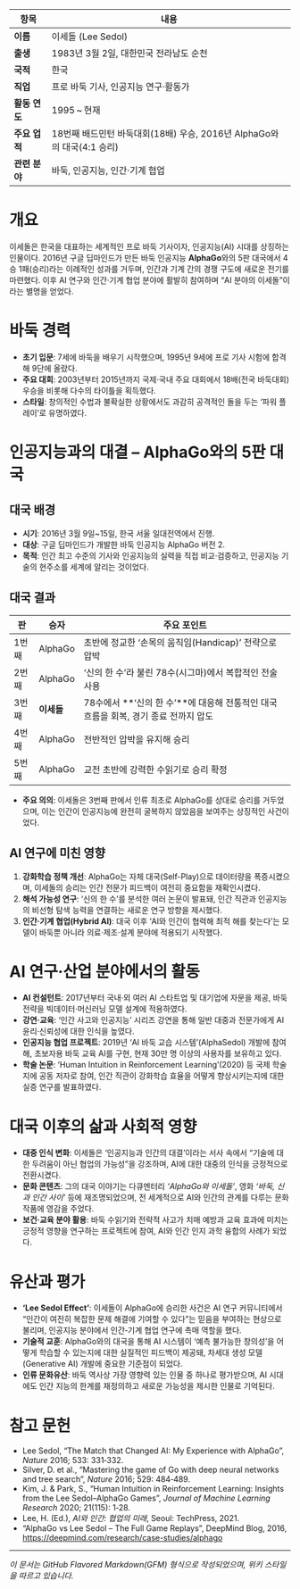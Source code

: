 | 항목 | 내용 |
|---|---|
| **이름** | 이세돌 (Lee Sedol) |
| **출생** | 1983년 3월 2일, 대한민국 전라남도 순천 |
| **국적** | 한국 |
| **직업** | 프로 바둑 기사, 인공지능 연구·활동가 |
| **활동 연도** | 1995 ~ 현재 |
| **주요 업적** | 18번째 배드민턴 바둑대회(18배) 우승, 2016년 AlphaGo와의 대국(4:1 승리) |
| **관련 분야** | 바둑, 인공지능, 인간·기계 협업 |

# 개요
이세돌은 한국을 대표하는 세계적인 프로 바둑 기사이자, 인공지능(AI) 시대를 상징하는 인물이다. 2016년 구글 딥마인드가 만든 바둑 인공지능 **AlphaGo**와의 5판 대국에서 4승 1패(승리)라는 이례적인 성과를 거두며, 인간과 기계 간의 경쟁 구도에 새로운 전기를 마련했다. 이후 AI 연구와 인간·기계 협업 분야에 활발히 참여하며 “AI 분야의 이세돌”이라는 별명을 얻었다.

# 바둑 경력

- **초기 입문**: 7세에 바둑을 배우기 시작했으며, 1995년 9세에 프로 기사 시험에 합격해 9단에 올랐다.  
- **주요 대회**: 2003년부터 2015년까지 국제·국내 주요 대회에서 18배(전국 바둑대회) 우승을 비롯해 다수의 타이틀을 획득했다.  
- **스타일**: 창의적인 수법과 불확실한 상황에서도 과감히 공격적인 돌을 두는 ‘파워 플레이’로 유명하였다.  

# 인공지능과의 대결 – AlphaGo와의 5판 대국

## 대국 배경
- **시기**: 2016년 3월 9일~15일, 한국 서울 일대전역에서 진행.  
- **대상**: 구글 딥마인드가 개발한 바둑 인공지능 AlphaGo 버전 2.  
- **목적**: 인간 최고 수준의 기사와 인공지능의 실력을 직접 비교·검증하고, 인공지능 기술의 현주소를 세계에 알리는 것이었다.

## 대국 결과
| 판 | 승자 | 주요 포인트 |
|---|---|---|
| 1번째 | AlphaGo | 초반에 정교한 ‘손목의 움직임(Handicap)’ 전략으로 압박 |
| 2번째 | AlphaGo | ‘신의 한 수’라 불린 78수(시그마)에서 복합적인 전술 사용 |
| 3번째 | **이세돌** | 78수에서 **‘신의 한 수’**에 대응해 전통적인 대국 흐름을 회복, 경기 종료 전까지 압도 |
| 4번째 | AlphaGo | 전반적인 압박을 유지해 승리 |
| 5번째 | AlphaGo | 교전 초반에 강력한 수읽기로 승리 확정 |

- **주요 의의**: 이세돌은 3번째 판에서 인류 최초로 AlphaGo를 상대로 승리를 거두었으며, 이는 인간이 인공지능에 완전히 굴복하지 않았음을 보여주는 상징적인 사건이었다.  

## AI 연구에 미친 영향
1. **강화학습 정책 개선**: AlphaGo는 자체 대국(Self-Play)으로 데이터량을 폭증시켰으며, 이세돌의 승리는 인간 전문가 피드백이 여전히 중요함을 재확인시켰다.  
2. **해석 가능성 연구**: ‘신의 한 수’를 분석한 여러 논문이 발표돼, 인간 직관과 인공지능의 비선형 탐색 능력을 연결하는 새로운 연구 방향을 제시했다.  
3. **인간·기계 협업(Hybrid AI)**: 대국 이후 ‘AI와 인간이 협력해 최적 해를 찾는다’는 모델이 바둑뿐 아니라 의료·제조·설계 분야에 적용되기 시작했다.  

# AI 연구·산업 분야에서의 활동

- **AI 컨설턴트**: 2017년부터 국내·외 여러 AI 스타트업 및 대기업에 자문을 제공, 바둑 전략을 빅데이터·머신러닝 모델 설계에 적용하였다.  
- **강연·교육**: ‘인간 사고와 인공지능’ 시리즈 강연을 통해 일반 대중과 전문가에게 AI 윤리·신뢰성에 대한 인식을 높였다.  
- **인공지능 협업 프로젝트**: 2019년 ‘AI 바둑 교습 시스템’(AlphaSedol) 개발에 참여해, 초보자용 바둑 교육 AI를 구현, 현재 30만 명 이상의 사용자를 보유하고 있다.  
- **학술 논문**: ‘Human Intuition in Reinforcement Learning’(2020) 등 국제 학술지에 공동 저자로 참여, 인간 직관이 강화학습 효율을 어떻게 향상시키는지에 대한 실증 연구를 발표하였다.  

# 대국 이후의 삶과 사회적 영향

- **대중 인식 변화**: 이세돌은 ‘인공지능과 인간의 대결’이라는 서사 속에서 “기술에 대한 두려움이 아닌 협업의 가능성”을 강조하며, AI에 대한 대중의 인식을 긍정적으로 전환시켰다.  
- **문화 콘텐츠**: 그의 대국 이야기는 다큐멘터리 *‘AlphaGo와 이세돌’*, 영화 *‘바둑, 신과 인간 사이’* 등에 재조명되었으며, 전 세계적으로 AI와 인간의 관계를 다루는 문화 작품에 영감을 주었다.  
- **보건·교육 분야 활용**: 바둑 수읽기와 전략적 사고가 치매 예방과 교육 효과에 미치는 긍정적 영향을 연구하는 프로젝트에 참여, AI와 인간 인지 과학 융합의 사례가 되었다.  

# 유산과 평가

- **‘Lee Sedol Effect’**: 이세돌이 AlphaGo에 승리한 사건은 AI 연구 커뮤니티에서 “인간이 여전히 복잡한 문제 해결에 기여할 수 있다”는 믿음을 부여하는 현상으로 불리며, 인공지능 분야에서 인간‑기계 협업 연구에 촉매 역할을 했다.  
- **기술적 교훈**: AlphaGo와의 대국을 통해 AI 시스템이 ‘예측 불가능한 창의성’을 어떻게 학습할 수 있는지에 대한 실질적인 피드백이 제공돼, 차세대 생성 모델(Generative AI) 개발에 중요한 기준점이 되었다.  
- **인류 문화유산**: 바둑 역사상 가장 영향력 있는 인물 중 하나로 평가받으며, AI 시대에도 인간 지능의 한계를 재정의하고 새로운 가능성을 제시한 인물로 기억된다.  

# 참고 문헌
- Lee Sedol, “The Match that Changed AI: My Experience with AlphaGo”, *Nature* 2016; 533: 331‑332.  
- Silver, D. et al., “Mastering the game of Go with deep neural networks and tree search”, *Nature* 2016; 529: 484‑489.  
- Kim, J. & Park, S., “Human Intuition in Reinforcement Learning: Insights from the Lee Sedol–AlphaGo Games”, *Journal of Machine Learning Research* 2020; 21(115): 1‑28.  
- Lee, H. (Ed.), *AI와 인간: 협업의 미래*, Seoul: TechPress, 2021.  
- “AlphaGo vs Lee Sedol – The Full Game Replays”, DeepMind Blog, 2016, <https://deepmind.com/research/case-studies/alphago>  

---  

*이 문서는 GitHub Flavored Markdown(GFM) 형식으로 작성되었으며, 위키 스타일을 따르고 있습니다.*